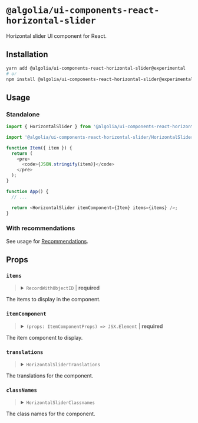 # `@algolia/ui-components-react-horizontal-slider`

Horizontal slider UI component for React.

## Installation

```sh
yarn add @algolia/ui-components-react-horizontal-slider@experimental
# or
npm install @algolia/ui-components-react-horizontal-slider@experimental
```

## Usage

### Standalone

```js
import { HorizontalSlider } from '@algolia/ui-components-react-horizontal-slider';

import '@algolia/ui-components-react-horizontal-slider/HorizontalSlider.css';

function Item({ item }) {
  return (
    <pre>
      <code>{JSON.stringify(item)}</code>
    </pre>
  );
}

function App() {
  // ...

  return <HorizontalSlider itemComponent={Item} items={items} />;
}
```

### With recommendations

See usage for [Recommendations](/packages/react-recommendations#horizontal-slider-view).

## Props

### `items`

<blockquote>
<details>

<summary><code>RecordWithObjectID</code> | <b>required</b></summary>

```ts
type RecordWithObjectID<TItem> = TItem & {
  objectID: string;
};
```

</details>
</blockquote>

The items to display in the component.

### `itemComponent`

<blockquote>
<details>

<summary><code>(props: ItemComponentProps) => JSX.Element</code> | <b>required</b></summary>

```ts
type ItemComponentProps<TObject> = {
  item: TObject;
  /**
   * The function to create virtual nodes.
   *
   * @default React.createElement
   */
  createElement: (
    type: any,
    props: Record<string, any> | null,
    ...children: JSX.Element[]
  ) => JSX.Element;
  /**
   * The component to use to create fragments.
   *
   * @default React.Fragment
   */
  Fragment: any;
};
```

</details>
</blockquote>

The item component to display.

### `translations`

<blockquote>
<details>

<summary><code>HorizontalSliderTranslations</code></summary>

```ts
type HorizontalSliderTranslations = Partial<{
  sliderLabel: string;
  previousButtonLabel: string;
  previousButtonTitle: string;
  nextButtonLabel: string;
  nextButtonTitle: string;
}>;
```

</details>
</blockquote>

The translations for the component.

### `classNames`

<blockquote>
<details>

<summary><code>HorizontalSliderClassnames</code></summary>

```ts
type HorizontalSliderClassnames = Partial<{
  item: string;
  list: string;
  navigation: string;
  navigationNext: string;
  navigationPrevious: string;
  root: string;
}>;
```

</details>
</blockquote>

The class names for the component.
